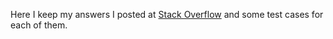 
Here I keep my answers I posted at [Stack Overflow](https://stackoverflow.com/) and some test cases for each of them.
